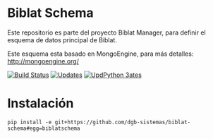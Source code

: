 # Biblat Schema


Este repositorio es parte del proyecto Biblat Manager, para definir el esquema de datos principal de Biblat.

Este esquema esta basado en MongoEngine, para más detalles: http://mongoengine.org/

[![Build Status](https://travis-ci.com/dgb-sistemas/biblat-schema.svg?branch=master)](https://travis-ci.com/dgb-sistemas/biblat-schema)
[![Updates](https://pyup.io/repos/github/dgb-sistemas/biblat-schema/shield.svg)](https://pyup.io/repos/github/dgb-sistemas/biblat-schema/)
[![UpdPython 3ates](https://pyup.io/repos/github/dgb-sistemas/biblat-schema/python-3-shield.svg)](https://pyup.io/repos/github/dgb-sistemas/biblat-schema/)

# Instalación

```
pip install -e git+https://github.com/dgb-sistemas/biblat-schema#egg=biblatschema
```
